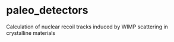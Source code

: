 # paleo_detectors
Calculation of nuclear recoil tracks induced by WIMP scattering in crystalline materials
